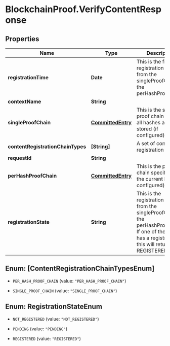 # BlockchainProof.VerifyContentResponse

## Properties
Name | Type | Description | Notes
------------ | ------------- | ------------- | -------------
**registrationTime** | **Date** | This is the first registration time from the singleProofChain or the perHashProofChain | [optional] 
**contextName** | **String** |  | 
**singleProofChain** | [**CommittedEntry**](CommittedEntry.md) | This is the single proof chain where all hashes are stored (if configured) | [optional] 
**contentRegistrationChainTypes** | **[String]** | A set of content registration targets | [optional] 
**requestId** | **String** |  | [optional] 
**perHashProofChain** | [**CommittedEntry**](CommittedEntry.md) | This is the proof chain specific for the current hash (if configured) | [optional] 
**registrationState** | **String** | This is the registration state from the singleProofChain or the perHashProofChain. If one of the chains has a registration this will return REGISTERED | [optional] 


<a name="[ContentRegistrationChainTypesEnum]"></a>
## Enum: [ContentRegistrationChainTypesEnum]


* `PER_HASH_PROOF_CHAIN` (value: `"PER_HASH_PROOF_CHAIN"`)

* `SINGLE_PROOF_CHAIN` (value: `"SINGLE_PROOF_CHAIN"`)




<a name="RegistrationStateEnum"></a>
## Enum: RegistrationStateEnum


* `NOT_REGISTERED` (value: `"NOT_REGISTERED"`)

* `PENDING` (value: `"PENDING"`)

* `REGISTERED` (value: `"REGISTERED"`)




